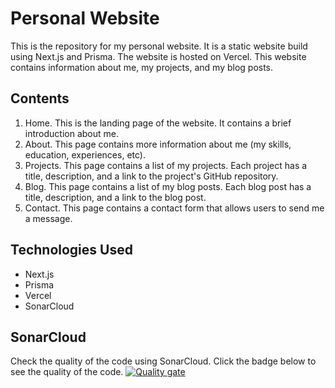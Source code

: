 # Personal Website

This is the repository for my personal website. It is a static website build using Next.js and Prisma. The website is hosted on Vercel. This website contains information about me, my projects, and my blog posts.

## Contents

1. Home. This is the landing page of the website. It contains a brief introduction about me.
2. About. This page contains more information about me (my skills, education, experiences, etc).
3. Projects. This page contains a list of my projects. Each project has a title, description, and a link to the project's GitHub repository.
4. Blog. This page contains a list of my blog posts. Each blog post has a title, description, and a link to the blog post.
5. Contact. This page contains a contact form that allows users to send me a message.

## Technologies Used

-   Next.js
-   Prisma
-   Vercel
-   SonarCloud

## SonarCloud

Check the quality of the code using SonarCloud. Click the badge below to see the quality of the code.
[![Quality gate](https://sonarcloud.io/api/project_badges/quality_gate?project=iqbalpa_personal-website)](https://sonarcloud.io/summary/new_code?id=iqbalpa_personal-website)
